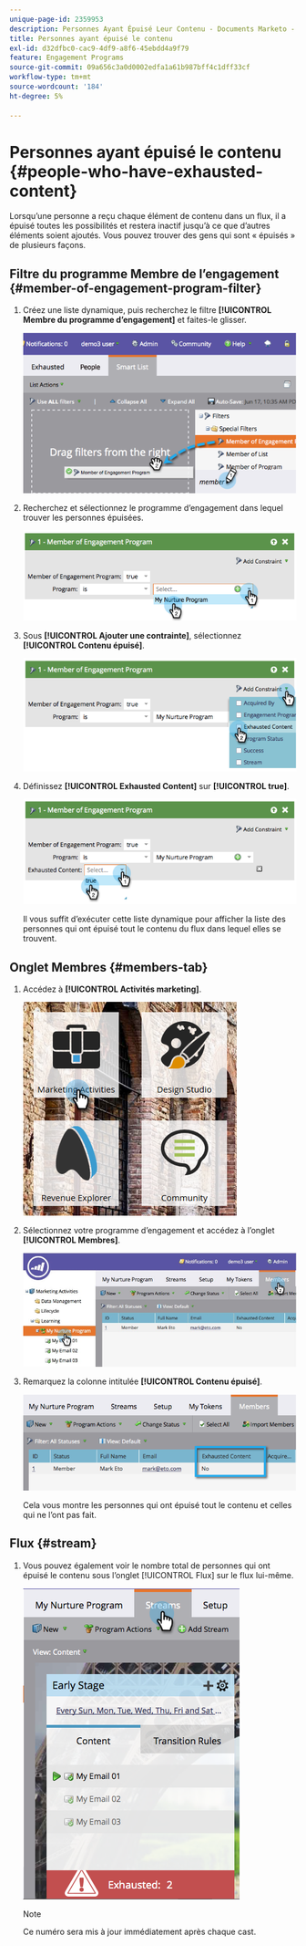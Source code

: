 ```yaml
---
unique-page-id: 2359953
description: Personnes Ayant Épuisé Leur Contenu - Documents Marketo - Documentation Du Produit
title: Personnes ayant épuisé le contenu
exl-id: d32dfbc0-cac9-4df9-a8f6-45ebdd4a9f79
feature: Engagement Programs
source-git-commit: 09a656c3a0d0002edfa1a61b987bff4c1dff33cf
workflow-type: tm+mt
source-wordcount: '184'
ht-degree: 5%

---
```


# Personnes ayant épuisé le contenu {#people-who-have-exhausted-content}

Lorsqu’une personne a reçu chaque élément de contenu dans un flux, il a épuisé toutes les possibilités et restera inactif jusqu’à ce que d’autres éléments soient ajoutés. Vous pouvez trouver des gens qui sont « épuisés » de plusieurs façons.

## Filtre du programme Membre de l’engagement {#member-of-engagement-program-filter}

1. Créez une liste dynamique, puis recherchez le filtre **[!UICONTROL Membre du programme d’engagement]** et faites-le glisser.

   ![](assets/image2014-9-15-18-20-0.png)

1. Recherchez et sélectionnez le programme d’engagement dans lequel trouver les personnes épuisées.

   ![](assets/image2014-9-15-18-3a20-3a11.png)

1. Sous **[!UICONTROL Ajouter une contrainte]**, sélectionnez **[!UICONTROL Contenu épuisé]**.

   ![](assets/image2014-9-15-18-3a20-3a17.png)

1. Définissez **[!UICONTROL Exhausted Content]** sur **[!UICONTROL true]**.

   ![](assets/image2014-9-15-18-3a20-3a21.png)

   Il vous suffit d’exécuter cette liste dynamique pour afficher la liste des personnes qui ont épuisé tout le contenu du flux dans lequel elles se trouvent.

## Onglet Membres {#members-tab}

1. Accédez à **[!UICONTROL Activités marketing]**.

   ![](assets/ma.png)

1. Sélectionnez votre programme d’engagement et accédez à l’onglet **[!UICONTROL Membres]**.

   ![](assets/memberstab.jpg)

1. Remarquez la colonne intitulée **[!UICONTROL Contenu épuisé]**.

   ![](assets/image2014-9-15-18-3a21-3a7.png)

   Cela vous montre les personnes qui ont épuisé tout le contenu et celles qui ne l’ont pas fait.

## Flux {#stream}

1. Vous pouvez également voir le nombre total de personnes qui ont épuisé le contenu sous l’onglet [!UICONTROL Flux] sur le flux lui-même.

   ![](assets/image2014-9-15-18-3a21-3a38.png)

   >[!NOTE]
   >
   >Ce numéro sera mis à jour immédiatement après chaque cast.
